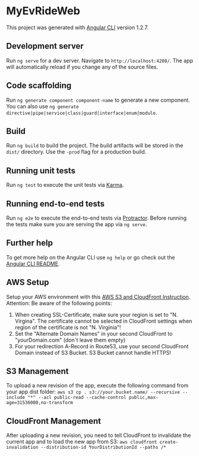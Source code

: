 # MyEvRideWeb

This project was generated with [Angular CLI](https://github.com/angular/angular-cli) version 1.2.7.

## Development server

Run `ng serve` for a dev server. Navigate to `http://localhost:4200/`. The app will automatically reload if you change any of the source files.

## Code scaffolding

Run `ng generate component component-name` to generate a new component. You can also use `ng generate directive|pipe|service|class|guard|interface|enum|module`.

## Build

Run `ng build` to build the project. The build artifacts will be stored in the `dist/` directory. Use the `-prod` flag for a production build.

## Running unit tests

Run `ng test` to execute the unit tests via [Karma](https://karma-runner.github.io).

## Running end-to-end tests

Run `ng e2e` to execute the end-to-end tests via [Protractor](http://www.protractortest.org/).
Before running the tests make sure you are serving the app via `ng serve`.

## Further help

To get more help on the Angular CLI use `ng help` or go check out the [Angular CLI README](https://github.com/angular/angular-cli/blob/master/README.md).

## AWS Setup
Setup your AWS environment with this [AWS S3 and CloudFront Instruction](https://rynop.com/2017/04/20/howto-serve-angular2-app-from-s3-and-cloudfront-with-free-https/).
Attention: Be aware of the following points:
1. When creating SSL-Certificate, make sure your region is set to "N. Virgina". The certificate cannot be selected in CloudFront settings when region of the certificate is not "N. Virginia"!
2. Set the "Alternate Domain Names" in your second CloudFront to "yourDomain.com" (don`t leave them empty)
3. For your redirection A-Record in Route53, use your second CloudFront Domain instead of S3 Bucket. S3 Bucket cannot handle HTTPS!

## S3 Management
To upload a new revision of the app, execute the following command from your app dist folder:
`aws s3 cp . s3://your.bucket.name/ --recursive --include "*" --acl public-read --cache-control public,max-age=31536000,no-transform`

## CloudFront Management
After uploading a new revision, you need to tell CloudFront to invalidate the current app and to load the new app from S3:
`aws cloudfront create-invalidation --distribution-id YourDistributionId --paths /*`
